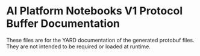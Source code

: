 # AI Platform Notebooks V1 Protocol Buffer Documentation

These files are for the YARD documentation of the generated protobuf files.
They are not intended to be required or loaded at runtime.
